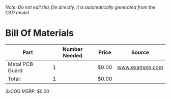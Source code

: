###### Note: Do not edit this file directly, it is automatically generated from the CAD model 
# Bill Of Materials 
 |Part|Number Needed|Price|Source| 
 |----|----------|-----|-----|
|Metal PCB Guard|1|$0.00|www.example.com|
|Total: |1|$0.00| |

 3xCOG MSRP: $0.00